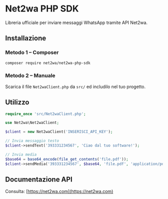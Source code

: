# Net2wa PHP SDK

Libreria ufficiale per inviare messaggi WhatsApp tramite API Net2wa.

## Installazione

### Metodo 1 – Composer

```bash
composer require net2wa/net2wa-php-sdk
```

### Metodo 2 – Manuale

Scarica il file `Net2waClient.php` da `src/` ed includilo nel tuo progetto.

## Utilizzo

```php
require_once 'src/Net2waClient.php';

use Net2wa\Net2waClient;

$client = new Net2waClient('INSERISCI_API_KEY');

// Invia messaggio testo
$client->sendText('393331234567', 'Ciao dal tuo software!');

// Invia media
$base64 = base64_encode(file_get_contents('file.pdf'));
$client->sendMedia('393331234567', $base64, 'file.pdf', 'application/pdf', 'Ecco il file!');
```

## Documentazione API

Consulta: [https://net2wa.com](https://net2wa.com)
